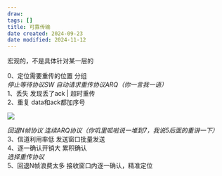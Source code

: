 ```yaml
---
draw:
tags: []
title: 可靠传输
date created: 2024-09-23
date modified: 2024-11-12
---
```


宏观的，不是具体针对某一层的

0、定位需要重传的位置 分组  
*停止等待协议SW 自动请求重传协议ARQ（你一言我一语）*  
1、丢失 发现丢了ack | 超时重传  
2、重复 data和ack都加序号

![](https://cdn-a.markji.com/files/637c95ab3694373fddcb48b5_hd.png?e=1727092647505&token=xX63b9jqTlDOcGmctt5K9254rV0LG8hS9BmDeFBy:191H14e0CrU2pjW9g0ZzJJ4vvVU=)

*回退N帧协议 连续ARQ协议（你叽里呱啦说一堆到7，我说5后面的重讲一下）*  
3、信道利用率低 发送窗口批量发送  
4、逐一确认开销大 累积确认  
*选择重传协议*  
5、回退N帧浪费太多 接收窗口内逐一确认，精准定位
